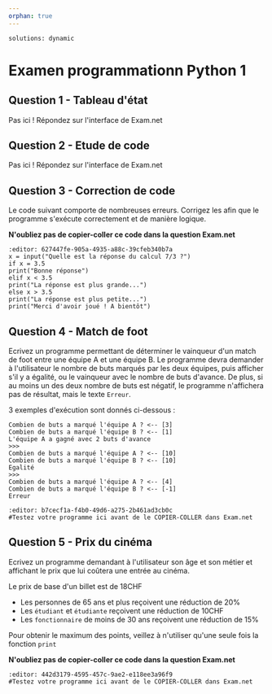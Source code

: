 ```yaml
---
orphan: true
---
```


<!-- Copyright 2025 Maxime Jan <maxime.jan@edufr.ch> -->
<!-- SPDX-License-Identifier: CC-BY-NC-SA-4.0 -->

```{metadata}
solutions: dynamic
```

# Examen programmationn Python 1
## Question 1 - Tableau d'état
Pas ici ! Répondez sur l'interface de Exam.net


## Question 2 - Etude de code
Pas ici ! Répondez sur l'interface de Exam.net

## Question 3 - Correction de code

Le code suivant comporte de nombreuses erreurs. Corrigez les afin que le programme s'exécute correctement et de manière logique.

**N'oubliez pas de copier-coller ce code dans la question Exam.net**
```{exec} python
:editor: 627447fe-905a-4935-a88c-39cfeb340b7a
x = input("Quelle est la réponse du calcul 7/3 ?")
if x = 3.5
print("Bonne réponse")
elif x < 3.5
print("La réponse est plus grande...")
else x > 3.5
print("La réponse est plus petite...")
print("Merci d'avoir joué ! A bientôt")
```

## Question 4 - Match de foot
Ecrivez un programme permettant de déterminer le vainqueur d'un match de foot entre une équipe A et une équipe B. Le programme devra demander à l'utilisateur le nombre de buts marqués par les deux équipes, puis afficher s'il y a égalité, ou le vainqueur avec le nombre de buts d'avance. De plus, si au moins un des deux nombre de buts est négatif, le programme n'affichera pas de résultat, mais le texte `Erreur`.


3 exemples d'exécution sont donnés ci-dessous :

```{code-block} text
Combien de buts a marqué l'équipe A ? <-- [3]
Combien de buts a marqué l'équipe B ? <-- [1]
L'équipe A a gagné avec 2 buts d'avance
>>>
Combien de buts a marqué l'équipe A ? <-- [10]
Combien de buts a marqué l'équipe B ? <-- [10]
Egalité
>>>
Combien de buts a marqué l'équipe A ? <-- [4]
Combien de buts a marqué l'équipe B ? <-- [-1]
Erreur
```

```{exec} python
:editor: b7cecf1a-f4b0-49d6-a275-2b461ad3cb0c
#Testez votre programme ici avant de le COPIER-COLLER dans Exam.net
```

## Question 5 - Prix du cinéma
Ecrivez un programme demandant à l'utilisateur son âge et son métier et affichant le prix que lui coûtera une entrée au cinéma.

Le prix de base d'un billet est de 18CHF

- Les personnes de 65 ans et plus reçoivent une réduction de 20%
- Les `étudiant` et `étudiante` reçoivent une réduction de 10CHF
- Les `fonctionnaire` de moins de 30 ans reçoivent une réduction de 15%

Pour obtenir le maximum des points, veillez à n'utiliser qu'une seule fois la fonction `print`

**N'oubliez pas de copier-coller ce code dans la question Exam.net**
```{exec} python
:editor: 442d3179-4595-457c-9ae2-e118ee3a96f9
#Testez votre programme ici avant de le COPIER-COLLER dans Exam.net

```